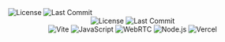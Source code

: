 <!-- Before -->
<div>
  <img src="https://img.shields.io/github/license/medy17/dropsilk?style=for-the-badge" alt="License"/>
  <img src="https://img.shields.io/github/last-commit/medy17/dropsilk?style=for-the-badge" alt="Last Commit"/>
</div>

<!-- After -->
<div align="center">
  <!-- Existing Badges -->
  <img src="https://img.shields.io/github/license/medy17/dropsilk?style=for-the-badge" alt="License"/>
  <img src="https://img.shields.io/github/last-commit/medy17/dropsilk?style=for-the-badge" alt="Last Commit"/>
  <br />
  <!-- Tech Stack Badges -->
  <img src="https://img.shields.io/badge/Vite-646CFF?style=for-the-badge&logo=vite&logoColor=white" alt="Vite"/>
  <img src="https://img.shields.io/badge/JavaScript-F7DF1E?style=for-the-badge&logo=javascript&logoColor=black" alt="JavaScript"/>
  <img src="https://img.shields.io/badge/WebRTC-333333?style=for-the-badge&logo=webrtc&logoColor=white" alt="WebRTC"/>
  <img src="https://img.shields.io/badge/Node.js-339933?style=for-the-badge&logo=nodedotjs&logoColor=white" alt="Node.js"/>
  <img src="https://img.shields.io/badge/Vercel-000000?style=for-the-badge&logo=vercel&logoColor=white" alt="Vercel"/>
</div>
